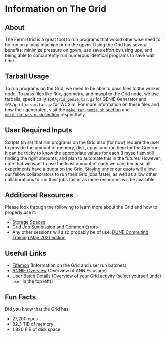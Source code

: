 # Information on The Grid

## About
The Fermi Grid is a great tool to run programs that would otherwise need to be run on a local machine or on the gpvm. Using the Grid has several benefits: minimize pressure on gpvm, use save effort by using ups, and being able to concurrently run numerous identical programs to save wait time.

## Tarball Usage
To run programs on the Grid, we need to be able to pass files to the worker node. 
To pass files like flux, geometry, and maxpl to the Grid node, we use tarballs, specifically `$GR/grid_genie.tar.gz` for GENIE Generator and `$GR/grid_wcsim.tar.gz` for WCSim.
For more information on these files and how their generated, visit the [`make_tar_genie.sh` section](https://github.com/Noah-Everett/ANNIE_gpvm/tree/main/bin#make_tar_geniesh) and [`make_tar_wcsim.sh` section](https://github.com/Noah-Everett/ANNIE_gpvm/tree/main/bin#make_tar_wcsimsh) respectfully.

## User Required Inputs
Scripts (in `$B`) that run programs on the Grid also (for now) require the user to provide the amount of memory, disk, cpus, and run time for the Grid run. 
It can be tricky to know the appropriate values for each (I myself am still finding the right amounts, and plan to automate this in the future). 
However, note that we want to use the least amount of each we can, because all experiments have a quota on the Grid.
Staying under our quota will allow our fellow collaborators to run their Grid jobs faster, as well as allow other collaborations to run their jobs faster as more resources will be available.

## Additional Resources
Please look through the following to learn more about the Grid and how to properly use it:
- [Storage Spaces](https://dune.github.io/computing-training-202105/02-storage-spaces/index.html)
- [Grid Job Sumbission and Common Errors](https://dune.github.io/computing-training-202105/07-grid-job-submission/index.html)
- Any other sessions will also probably be of use: [DUNE Computing Training May 2021 edition](https://dune.github.io/computing-training-202105/index.html)

## Usefull Links
- [Fifemon](https://fifemon.fnal.gov/monitor/d/000000185/fifemon-home?orgId=1) (Information on the Grid and user run batches)
- [ANNIE Overview](https://fifemon.fnal.gov/monitor/d/000000004/experiment-overview?orgId=1&var-experiment=annie) (Overview of ANNIEs usage)
- [User Batch Details](https://fifemon.fnal.gov/monitor/d/000000116/user-batch-details?orgId=1) (Overview of your Grid activity (select yourself under `user` in the top left))


## Fun Facts
Did you know that the Grid has:
- 27,200 cpus
- 82.3 TiB of memory
- 1.820 PiB of disk space
